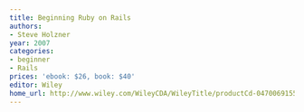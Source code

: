 ```yaml
---
title: Beginning Ruby on Rails
authors:
- Steve Holzner
year: 2007
categories:
- beginner
- Rails
prices: 'ebook: $26, book: $40'
editor: Wiley
home_url: http://www.wiley.com/WileyCDA/WileyTitle/productCd-0470069155.html
---
```

